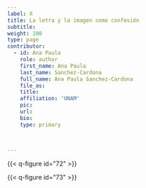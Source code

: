 ```yaml
---
label: X
title: La letra y la imagen como confesión
subtitle: 
weight: 100
type: page
contributor:
  - id: Ana Paula
    role: author
    first_name: Ana Paula
    last_name: Sanchez-Cardona
    full_name: Ana Paula Sanchez-Cardona
    file_as: 
    title: 
    affiliation: 'UNAM'
    pic:
    url:
    bio:
    type: primary
   

    
---
```


{{< q-figure id="72" >}}

{{< q-figure id="73" >}}

